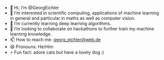 - 👋 Hi, I’m @GeorgEichler
- 👀 I’m interested in scientific computing, applications of machine learning in general and particular in maths as well as computer vision.
- 🌱 I’m currently learning deep learning algorithms.
- 💞️ I’m looking to collaborate on hackathons to further train my machine learning knowledge.
- 📫 How to reach me: georg_eichler@web.de
- 😄 Pronouns: He/Him
- ⚡ Fun fact: adore cats but have a lovely dog :)

<!---
GeorgEichler/GeorgEichler is a ✨ special ✨ repository because its `README.md` (this file) appears on your GitHub profile.
You can click the Preview link to take a look at your changes.
--->
